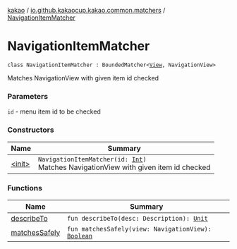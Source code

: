 [kakao](../../index.md) / [io.github.kakaocup.kakao.common.matchers](../index.md) / [NavigationItemMatcher](./index.md)

# NavigationItemMatcher

`class NavigationItemMatcher : BoundedMatcher<`[`View`](https://developer.android.com/reference/android/view/View.html)`, NavigationView>`

Matches NavigationView with given item id checked

### Parameters

`id` - menu item id to be checked

### Constructors

| Name | Summary |
|---|---|
| [&lt;init&gt;](-init-.md) | `NavigationItemMatcher(id: `[`Int`](https://kotlinlang.org/api/latest/jvm/stdlib/kotlin/-int/index.html)`)`<br>Matches NavigationView with given item id checked |

### Functions

| Name | Summary |
|---|---|
| [describeTo](describe-to.md) | `fun describeTo(desc: Description): `[`Unit`](https://kotlinlang.org/api/latest/jvm/stdlib/kotlin/-unit/index.html) |
| [matchesSafely](matches-safely.md) | `fun matchesSafely(view: NavigationView): `[`Boolean`](https://kotlinlang.org/api/latest/jvm/stdlib/kotlin/-boolean/index.html) |
